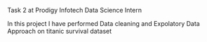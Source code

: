 Task 2 at Prodigy Infotech Data Science Intern

In this project I have performed Data cleaning and Expolatory Data Approach on titanic survival dataset
